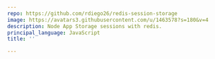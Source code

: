 ```yaml
---
repo: https://github.com/rdiego26/redis-session-storage
image: https://avatars3.githubusercontent.com/u/1463578?s=180&v=4
description: Node App Storage sessions with redis.
principal_language: JavaScript
title: ''

---
```

